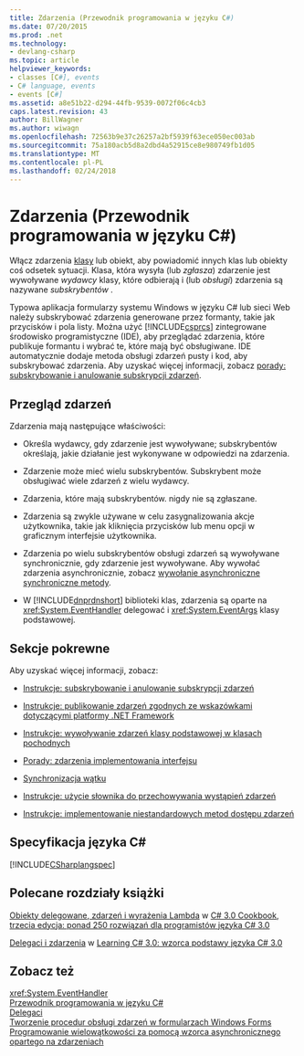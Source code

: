 ```yaml
---
title: Zdarzenia (Przewodnik programowania w języku C#)
ms.date: 07/20/2015
ms.prod: .net
ms.technology:
- devlang-csharp
ms.topic: article
helpviewer_keywords:
- classes [C#], events
- C# language, events
- events [C#]
ms.assetid: a8e51b22-d294-44fb-9539-0072f06c4cb3
caps.latest.revision: 43
author: BillWagner
ms.author: wiwagn
ms.openlocfilehash: 72563b9e37c26257a2bf5939f63ece050ec003ab
ms.sourcegitcommit: 75a180acb5d8a2dbd4a52915ce8e980749fb1d05
ms.translationtype: MT
ms.contentlocale: pl-PL
ms.lasthandoff: 02/24/2018
---
```

# <a name="events-c-programming-guide"></a>Zdarzenia (Przewodnik programowania w języku C#)
Włącz zdarzenia [klasy](../../../csharp/language-reference/keywords/class.md) lub obiekt, aby powiadomić innych klas lub obiekty coś odsetek sytuacji. Klasa, która wysyła (lub *zgłasza*) zdarzenie jest wywoływane *wydawcy* klasy, które odbierają i (lub *obsługi*) zdarzenia są nazywane *subskrybentów* .  
  
 Typowa aplikacja formularzy systemu Windows w języku C# lub sieci Web należy subskrybować zdarzenia generowane przez formanty, takie jak przycisków i pola listy. Można użyć [!INCLUDE[csprcs](~/includes/csprcs-md.md)] zintegrowane środowisko programistyczne (IDE), aby przeglądać zdarzenia, które publikuje formantu i wybrać te, które mają być obsługiwane. IDE automatycznie dodaje metoda obsługi zdarzeń pusty i kod, aby subskrybować zdarzenia. Aby uzyskać więcej informacji, zobacz [porady: subskrybowanie i anulowanie subskrypcji zdarzeń](../../../csharp/programming-guide/events/how-to-subscribe-to-and-unsubscribe-from-events.md).  
  
## <a name="events-overview"></a>Przegląd zdarzeń  
 Zdarzenia mają następujące właściwości:  
  
-   Określa wydawcy, gdy zdarzenie jest wywoływane; subskrybentów określają, jakie działanie jest wykonywane w odpowiedzi na zdarzenia.  
  
-   Zdarzenie może mieć wielu subskrybentów. Subskrybent może obsługiwać wiele zdarzeń z wielu wydawcy.  
  
-   Zdarzenia, które mają subskrybentów. nigdy nie są zgłaszane.  
  
-   Zdarzenia są zwykle używane w celu zasygnalizowania akcje użytkownika, takie jak kliknięcia przycisków lub menu opcji w graficznym interfejsie użytkownika.  
  
-   Zdarzenia po wielu subskrybentów obsługi zdarzeń są wywoływane synchronicznie, gdy zdarzenie jest wywoływane. Aby wywołać zdarzenia asynchronicznie, zobacz [wywołanie asynchroniczne synchroniczne metody](../../../../docs/standard/asynchronous-programming-patterns/calling-synchronous-methods-asynchronously.md).  
  
-   W [!INCLUDE[dnprdnshort](~/includes/dnprdnshort-md.md)] biblioteki klas, zdarzenia są oparte na <xref:System.EventHandler> delegować i <xref:System.EventArgs> klasy podstawowej.  
  
## <a name="related-sections"></a>Sekcje pokrewne  
 Aby uzyskać więcej informacji, zobacz:  
  
-   [Instrukcje: subskrybowanie i anulowanie subskrypcji zdarzeń](../../../csharp/programming-guide/events/how-to-subscribe-to-and-unsubscribe-from-events.md)  
  
-   [Instrukcje: publikowanie zdarzeń zgodnych ze wskazówkami dotyczącymi platformy .NET Framework](../../../csharp/programming-guide/events/how-to-publish-events-that-conform-to-net-framework-guidelines.md)  
  
-   [Instrukcje: wywoływanie zdarzeń klasy podstawowej w klasach pochodnych](../../../csharp/programming-guide/events/how-to-raise-base-class-events-in-derived-classes.md)  
  
-   [Porady: zdarzenia implementowania interfejsu](../../../csharp/programming-guide/events/how-to-implement-interface-events.md)  
  
-   [Synchronizacja wątku](../../../csharp/programming-guide/concepts/threading/thread-synchronization.md)  
  
-   [Instrukcje: użycie słownika do przechowywania wystąpień zdarzeń](../../../csharp/programming-guide/events/how-to-use-a-dictionary-to-store-event-instances.md)  
  
-   [Instrukcje: implementowanie niestandardowych metod dostępu zdarzeń](../../../csharp/programming-guide/events/how-to-implement-custom-event-accessors.md)  
  
## <a name="c-language-specification"></a>Specyfikacja języka C#  
 [!INCLUDE[CSharplangspec](~/includes/csharplangspec-md.md)]  
  
## <a name="featured-book-chapters"></a>Polecane rozdziały książki  
 [Obiekty delegowane, zdarzeń i wyrażenia Lambda](https://msdn.microsoft.com/library/orm-9780596516109-03-09.aspx) w [C# 3.0 Cookbook, trzecia edycja: ponad 250 rozwiązań dla programistów języka C# 3.0](https://msdn.microsoft.com/library/orm-9780596516109-03.aspx)  
  
 [Delegaci i zdarzenia](https://msdn.microsoft.com/library/orm-9780596521066-01-17.aspx) w [Learning C# 3.0: wzorca podstawy języka C# 3.0](https://msdn.microsoft.com/library/orm-9780596521066-01.aspx)  
  
## <a name="see-also"></a>Zobacz też  
 <xref:System.EventHandler>  
 [Przewodnik programowania w języku C#](../../../csharp/programming-guide/index.md)  
 [Delegaci](../../../csharp/programming-guide/delegates/index.md)  
 [Tworzenie procedur obsługi zdarzeń w formularzach Windows Forms](../../../../docs/framework/winforms/creating-event-handlers-in-windows-forms.md)  
 [Programowanie wielowątkowości za pomocą wzorca asynchronicznego opartego na zdarzeniach](../../../../docs/standard/asynchronous-programming-patterns/multithreaded-programming-with-the-event-based-asynchronous-pattern.md)
